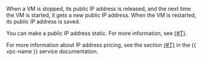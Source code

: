 When a VM is stopped, its public IP address is released, and the next time the VM is started, it gets a new public IP address. When the VM is restarted, its public IP address is saved.

You can make a public IP address static. For more information, see [{#T}](../compute/operations/vm-control/vm-set-static-ip.md).


For more information about IP address pricing, see the section [{#T}](../vpc/pricing.md#prices-public-ip) in the {{ vpc-name }} service documentation.
